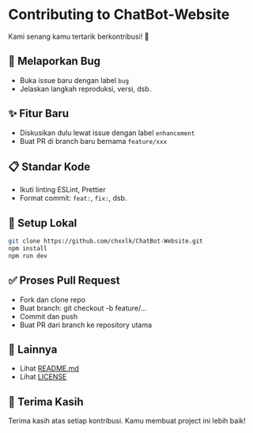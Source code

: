 # Contributing to ChatBot-Website

Kami senang kamu tertarik berkontribusi! 🎉

## 🐛 Melaporkan Bug
- Buka issue baru dengan label `bug`
- Jelaskan langkah reproduksi, versi, dsb.

## ✨ Fitur Baru
- Diskusikan dulu lewat issue dengan label `enhancement`
- Buat PR di branch baru bernama `feature/xxx`

## 📋 Standar Kode
- Ikuti linting ESLint, Prettier
- Format commit: `feat:`, `fix:`, dsb.

## 🔧 Setup Lokal
```bash
git clone https://github.com/chxxlk/ChatBot-Website.git
npm install
npm run dev
```
## ✅ Proses Pull Request
- Fork dan clone repo
- Buat branch: git checkout -b feature/...
- Commit dan push
- Buat PR dari branch ke repository utama
## 📄 Lainnya
- Lihat [README.md](./README.md)
- Lihat [LICENSE](./LICENSE)

## 🙏 Terima Kasih
Terima kasih atas setiap kontribusi. Kamu membuat project ini lebih baik!
